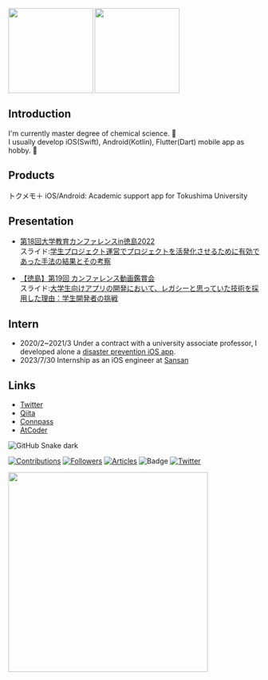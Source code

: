 <div>
  <!-- コミットレベル「B+」など -->
  <img height="170" align="left" src="https://github-readme-stats.vercel.app/api?username=akidon0000&count_private=true&show_icons=true&title_color=81A1C1&text_color=ECEFF4&bg_color=2E3440&icon_color=D8DEE9&border_radius=10" />
  <!-- コミット言語割合 -->
  <img height="170" src="https://github-readme-stats.vercel.app/api/top-langs/?username=akidon0000&langs_count=8&layout=compact&title_color=81A1C1&text_color=ECEFF4&bg_color=2E3440&icon_color=D8DEE9&border_radius=10" />
</div>

## Introduction
I'm currently master degree of chemical science. 🧪   
I usually develop iOS(Swift), Android(Kotlin), Flutter(Dart) mobile app as hobby. 📱
  
  
## Products
トクメモ＋ iOS/Android: Academic support app for Tokushima University
  
  
## Presentation
- [第18回大学教育カンファレンスin徳島2022](https://www.tokushima-u.ac.jp/highedu/reform/fd/docs/43324.html)  
スライド:[学生プロジェクト運営でプロジェクトを活発化させるために有効であった手法の結果とその考察](https://www.slideshare.net/ssuser4a1300/ss-258730126)  

- [【徳島】第19回 カンファレンス動画鑑賞会](https://tokushima-app.connpass.com/event/287623/)  
スライド:[大学生向けアプリの開発において、レガシーと思っていた技術を採用した理由：学生開発者の挑戦](https://www.slideshare.net/ssuser4a1300/pptx-259338451)

## Intern
- 2020/2~2021/3 Under a contract with a university associate professor, I developed alone a [disaster prevention iOS app](https://www.ejec.ej-hds.co.jp/ejitcenter_group2_quickjudge/).
- 2023/7/30  Internship as an iOS engineer at [Sansan](https://jp.corp-sansan.com/)

## Links
- [Twitter](https://twitter.com/akidon0000)  
- [Qiita](https://qiita.com/akidon0000)  
- [Connpass](https://connpass.com/user/akidon0000/)  
- [AtCoder](https://atcoder.jp/users/akidon0000)


  
<!-- コミットを蛇が食うアニメーション -->
<img src="https://github.com/akidon0000/akidon0000/blob/output/github-contribution-grid-snake.svg" alt="GitHub Snake dark" />

[![Contributions](https://badgen.org/img/qiita/akidon0000/contributions?style=for-the-badge)](https://qiita.com/akidon0000)
[![Followers](https://badgen.org/img/qiita/akidon0000/followers?style=for-the-badge)](https://qiita.com/akidon0000)
[![Articles](https://badgen.org/img/qiita/akidon0000/articles?style=for-the-badge)](https://qiita.com/akidon0000)
![Badge](https://cp-logo.vercel.app/atcoder/akidon0000)
[![Twitter](https://img.shields.io/twitter/follow/akidon0000?style=social)](https://twitter.com/akidon0000 "Twitter")

<!--LAPRAS-->
<a href="https://lapras.com/public/akidon0000" target="_blank" rel="noopener noreferrer"><img src="https://lapras-card-generator.vercel.app/api/svg?e=3.49&b=2.85&i=3.23&b1=%23020E27&b2=%230E5593&i1=%23030E21&i2=%231688BF&l=en" width="400" ></a>

